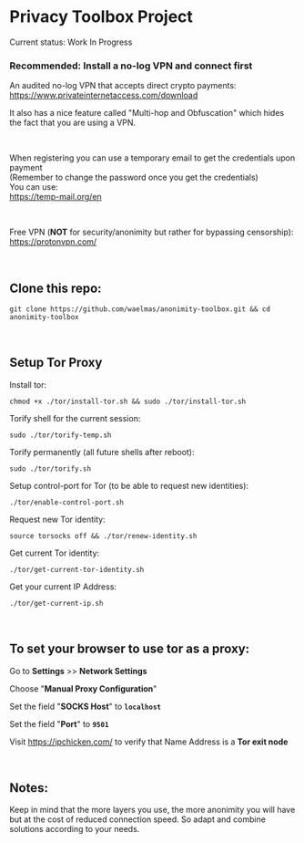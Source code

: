 # Privacy Toolbox Project


Current status: Work In Progress




### Recommended: Install a no-log VPN and connect first

An audited no-log VPN that accepts direct crypto payments:<br/>
https://www.privateinternetaccess.com/download

It also has a nice feature called "Multi-hop and Obfuscation" which hides the fact that you are using a VPN.

<br/>

When registering you can use a temporary email to get the credentials upon payment <br/>
(Remember to change the password once you get the credentials)<br/>
You can use:<br/>
https://temp-mail.org/en


<br/>

Free VPN (**NOT** for security/anonimity but rather for bypassing censorship):<br/>
https://protonvpn.com/


<br/>

## Clone this repo:
    git clone https://github.com/waelmas/anonimity-toolbox.git && cd anonimity-toolbox


<br/>

## Setup Tor Proxy

Install tor:

    chmod +x ./tor/install-tor.sh && sudo ./tor/install-tor.sh


Torify shell for the current session:

    sudo ./tor/torify-temp.sh


Torify permanently (all future shells after reboot):

    sudo ./tor/torify.sh


Setup control-port for Tor (to be able to request new identities):

    ./tor/enable-control-port.sh


Request new Tor identity:

    source torsocks off && ./tor/renew-identity.sh


Get current Tor identity:

    ./tor/get-current-tor-identity.sh


Get your current IP Address:

    ./tor/get-current-ip.sh

<br/>


## To set your browser to use tor as a proxy:

Go to **Settings** >> **Network Settings**

Choose "**Manual Proxy Configuration**"

Set the field "**SOCKS Host**" to **`localhost`**

Set the field "**Port**" to **`9501`**

Visit https://ipchicken.com/ to verify that Name Address is a **Tor exit node**



<br/>

## Notes:

Keep in mind that the more layers you use, the more anonimity you will have but at the cost of reduced connection speed. So adapt and combine solutions according to your needs.

